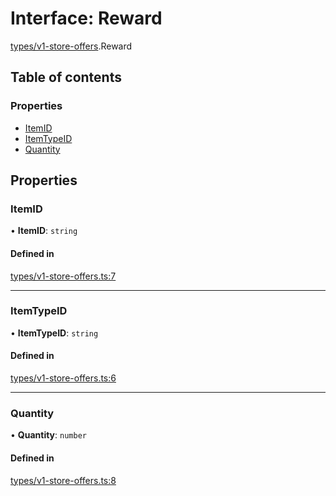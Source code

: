 # Interface: Reward

[types/v1-store-offers](../modules/types_v1_store_offers.md).Reward

## Table of contents

### Properties

- [ItemID](types_v1_store_offers.Reward.md#itemid)
- [ItemTypeID](types_v1_store_offers.Reward.md#itemtypeid)
- [Quantity](types_v1_store_offers.Reward.md#quantity)

## Properties

### ItemID

• **ItemID**: `string`

#### Defined in

[types/v1-store-offers.ts:7](https://github.com/jameslinimk/unofficial-valorant-api/blob/d5a8de3/package/src/types/v1-store-offers.ts#L7)

___

### ItemTypeID

• **ItemTypeID**: `string`

#### Defined in

[types/v1-store-offers.ts:6](https://github.com/jameslinimk/unofficial-valorant-api/blob/d5a8de3/package/src/types/v1-store-offers.ts#L6)

___

### Quantity

• **Quantity**: `number`

#### Defined in

[types/v1-store-offers.ts:8](https://github.com/jameslinimk/unofficial-valorant-api/blob/d5a8de3/package/src/types/v1-store-offers.ts#L8)
